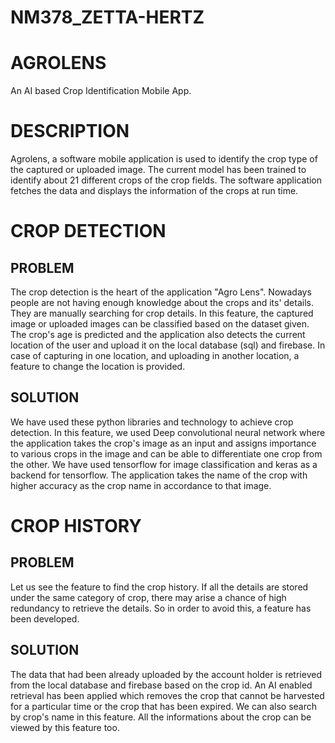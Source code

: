 # NM378_ZETTA-HERTZ
# AGROLENS
An AI based Crop Identification Mobile App.

# DESCRIPTION
Agrolens, a software mobile application is used to identify the crop type of the captured or uploaded image.  The current model has been trained to identify about 21 different crops of the crop fields.  The software application fetches the data and displays the information of the crops at run time. 

# CROP DETECTION
## PROBLEM
The crop detection is the heart of the application "Agro Lens".  Nowadays people are not having enough knowledge about the crops and its' details.  They are manually searching for crop details.  In this feature, the captured image or uploaded images can be classified based on the dataset given.  The crop's age is predicted and the application also detects the current location of the user and upload it on the local database (sql) and firebase.  In case of capturing in one location, and uploading in another location, a feature to change the location is provided.  
## SOLUTION
We have used these python libraries and technology to achieve crop detection.  In this feature, we used Deep convolutional neural network where the application takes the crop's image as an input and assigns importance to various crops in the image and can be able to differentiate one crop from the other.  We have used tensorflow for image classification and keras as a backend for tensorflow. The application takes the name of the crop with higher accuracy as the crop name in accordance to that image.
    
# CROP HISTORY
## PROBLEM
Let us see the feature to find the crop history.  If all the details are stored under the same category of crop, there may arise a chance of high redundancy to retrieve the details.  So in order to avoid this, a feature has been developed.
## SOLUTION
The data that had been already uploaded by the account holder is retrieved from the local database and firebase based on the crop id.  An AI enabled retrieval has been applied which removes the crop that cannot be harvested for a particular time or the crop that has been expired.   We can also search by crop's name in this feature.  All the informations about the crop can be viewed by this feature too.
